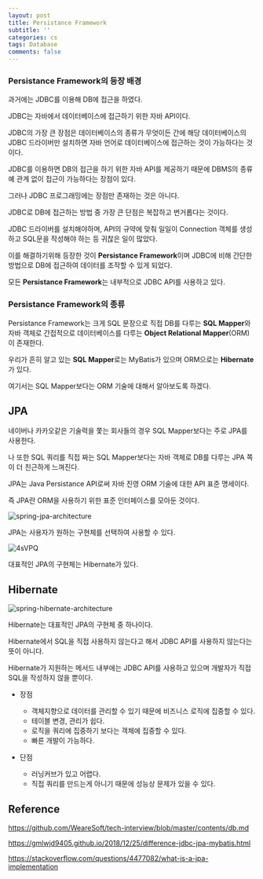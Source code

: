 ```yaml
---
layout: post
title: Persistance Framework
subtitle: ''
categories: cs
tags: Database
comments: false
---
```


### Persistance Framework의 등장 배경

과거에는 JDBC를 이용해 DB에 접근을 하였다.

JDBC는 자바에서 데이터베이스에 접근하기 위한 자바 API이다.

JDBC의 가장 큰 장점은 데이터베이스의 종류가 무엇이든 간에 해당 데이터베이스의 JDBC 드라이버만 설치하면 자바 언어로 데이터베이스에 접근하는 것이 가능하다는 것이다.

JDBC를 이용하면 DB의 접근을 하기 위한 자바 API를 제공하기 때문에 DBMS의 종류예 관계 없이 접근이 가능하다는 장점이 있다.

그러나 JDBC 프로그래밍에는 장점만 존재하는 것은 아니다.

JDBC로 DB에 접근하는 방법 중 가장 큰 단점은 복잡하고 번거롭다는 것이다.

JDBC 드라이버를 설치해야하며, API의 규약에 맞춰 일일이 Connection 객체를 생성하고 SQL문을 작성해야 하는 등 귀찮은 일이 많았다.

이를 해결하기위해 등장한 것이 **Persistance Framework**이며 JDBC에 비해 간단한 방법으로 DB에 접근하여 데이터를 조작할 수 있게 되었다.

모든 **Persistance Framework**는 내부적으로 JDBC API를 사용하고 있다.

### Persistance Framework의 종류

Persistance Framework는 크게 SQL 문장으로 직접 DB를 다루는 **SQL Mapper**와 자바 객체로 간접적으로 데이터베이스를 다루는 **Object Relational Mapper**(ORM)이 존재한다.

우리가 흔히 알고 있는 **SQL Mapper**로는 MyBatis가 있으며 ORM으로는 **Hibernate**가 있다.

여기서는 SQL Mapper보다는 ORM 기술에 대해서 알아보도록 하겠다.

## JPA

네이버나 카카오같은 기술력을 쫓는 회사들의 경우 SQL Mapper보다는 주로 JPA를 사용한다.

나 또한 SQL 쿼리를 직접 짜는 SQL Mapper보다는 자바 객체로 DB를 다루는 JPA 쪽이 더 친근하게 느껴진다.

JPA는 Java Persistance API로써 자바 진영 ORM 기술에 대한 API 표준 명세이다.

즉 JPA란 ORM을 사용하기 위한 표준 인터페이스를 모아둔 것이다.

![spring-jpa-architecture](https://user-images.githubusercontent.com/43809168/74604668-849f3700-5103-11ea-914b-d709014ae399.png)

JPA는 사용자가 원하는 구현체를 선택하여 사용할 수 있다.

![4sVPQ](https://user-images.githubusercontent.com/43809168/74605490-dd72cd80-510b-11ea-9c91-20082e5d9ca8.png)

대표적인 JPA의 구현체는 Hibernate가 있다.

## Hibernate

![spring-hibernate-architecture](https://user-images.githubusercontent.com/43809168/74605421-51f93c80-510b-11ea-9f99-40f03922381d.png)

Hibernate는 대표적인 JPA의 구현체 중 하나이다.

Hibernate에서 SQL을 직접 사용하지 않는다고 해서 JDBC API를 사용하지 않는다는 뜻이 아니다.

Hibernate가 지원하는 메서드 내부에는 JDBC API를 사용하고 있으며 개발자가 직접 SQL을 작성하지 않을 뿐이다.

- 장점
  - 객체지향으로 데이터를 관리할 수 있기 때문에 비즈니스 로직에 집중할 수 있다.
  - 테이블 변경, 관리가 쉽다.
  - 로직을 쿼리에 집중하기 보다는 객체에 집중할 수 있다.
  - 빠른 개발이 가능하다.

- 단점
  - 러닝커브가 있고 어렵다.
  - 직접 쿼리를 만드는게 아니기 때문에 성능상 문제가 있을 수 있다.


## Reference

https://github.com/WeareSoft/tech-interview/blob/master/contents/db.md

https://gmlwjd9405.github.io/2018/12/25/difference-jdbc-jpa-mybatis.html

https://stackoverflow.com/questions/4477082/what-is-a-jpa-implementation
